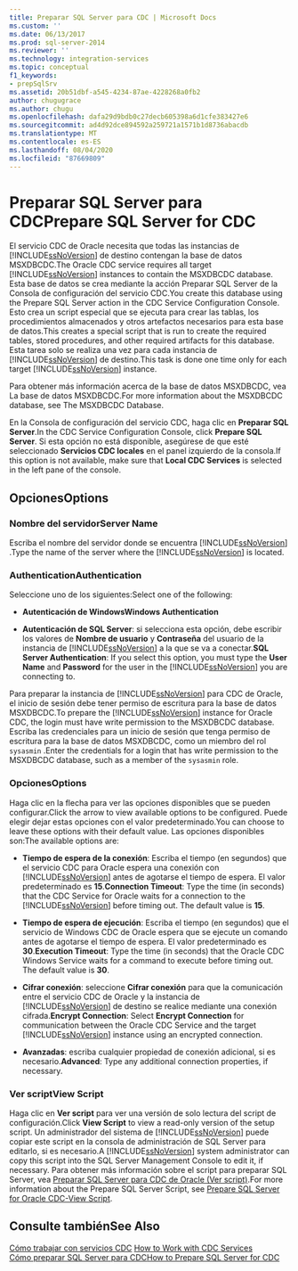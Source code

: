 ```yaml
---
title: Preparar SQL Server para CDC | Microsoft Docs
ms.custom: ''
ms.date: 06/13/2017
ms.prod: sql-server-2014
ms.reviewer: ''
ms.technology: integration-services
ms.topic: conceptual
f1_keywords:
- prepSqlSrv
ms.assetid: 20b51dbf-a545-4234-87ae-4228268a0fb2
author: chugugrace
ms.author: chugu
ms.openlocfilehash: dafa29d9bdb0c27decb605398a6d1cfe383427e6
ms.sourcegitcommit: ad4d92dce894592a259721a1571b1d8736abacdb
ms.translationtype: MT
ms.contentlocale: es-ES
ms.lasthandoff: 08/04/2020
ms.locfileid: "87669809"
---
```

# <a name="prepare-sql-server-for-cdc"></a><span data-ttu-id="0de59-102">Preparar SQL Server para CDC</span><span class="sxs-lookup"><span data-stu-id="0de59-102">Prepare SQL Server for CDC</span></span>
  <span data-ttu-id="0de59-103">El servicio CDC de Oracle necesita que todas las instancias de [!INCLUDE[ssNoVersion](../../includes/ssnoversion-md.md)] de destino contengan la base de datos MSXDBCDC.</span><span class="sxs-lookup"><span data-stu-id="0de59-103">The Oracle CDC service requires all target [!INCLUDE[ssNoVersion](../../includes/ssnoversion-md.md)] instances to contain the MSXDBCDC database.</span></span> <span data-ttu-id="0de59-104">Esta base de datos se crea mediante la acción Preparar SQL Server de la Consola de configuración del servicio CDC.</span><span class="sxs-lookup"><span data-stu-id="0de59-104">You create this database using the Prepare SQL Server action in the CDC Service Configuration Console.</span></span> <span data-ttu-id="0de59-105">Esto crea un script especial que se ejecuta para crear las tablas, los procedimientos almacenados y otros artefactos necesarios para esta base de datos.</span><span class="sxs-lookup"><span data-stu-id="0de59-105">This creates a special script that is run to create the required tables, stored procedures, and other required artifacts for this database.</span></span> <span data-ttu-id="0de59-106">Esta tarea solo se realiza una vez para cada instancia de [!INCLUDE[ssNoVersion](../../includes/ssnoversion-md.md)] de destino.</span><span class="sxs-lookup"><span data-stu-id="0de59-106">This task is done one time only for each target [!INCLUDE[ssNoVersion](../../includes/ssnoversion-md.md)] instance.</span></span>  
  
 <span data-ttu-id="0de59-107">Para obtener más información acerca de la base de datos MSXDBCDC, vea La base de datos MSXDBCDC.</span><span class="sxs-lookup"><span data-stu-id="0de59-107">For more information about the MSXDBCDC database, see The MSXDBCDC Database.</span></span>  
  
 <span data-ttu-id="0de59-108">En la Consola de configuración del servicio CDC, haga clic en **Preparar SQL Server**.</span><span class="sxs-lookup"><span data-stu-id="0de59-108">In the CDC Service Configuration Console, click **Prepare SQL Server**.</span></span> <span data-ttu-id="0de59-109">Si esta opción no está disponible, asegúrese de que esté seleccionado **Servicios CDC locales** en el panel izquierdo de la consola.</span><span class="sxs-lookup"><span data-stu-id="0de59-109">If this option is not available, make sure that **Local CDC Services** is selected in the left pane of the console.</span></span>  
  
## <a name="options"></a><span data-ttu-id="0de59-110">Opciones</span><span class="sxs-lookup"><span data-stu-id="0de59-110">Options</span></span>  
  
### <a name="server-name"></a><span data-ttu-id="0de59-111">Nombre del servidor</span><span class="sxs-lookup"><span data-stu-id="0de59-111">Server Name</span></span>  
 <span data-ttu-id="0de59-112">Escriba el nombre del servidor donde se encuentra [!INCLUDE[ssNoVersion](../../includes/ssnoversion-md.md)] .</span><span class="sxs-lookup"><span data-stu-id="0de59-112">Type the name of the server where the [!INCLUDE[ssNoVersion](../../includes/ssnoversion-md.md)] is located.</span></span>  
  
### <a name="authentication"></a><span data-ttu-id="0de59-113">Authentication</span><span class="sxs-lookup"><span data-stu-id="0de59-113">Authentication</span></span>  
 <span data-ttu-id="0de59-114">Seleccione uno de los siguientes:</span><span class="sxs-lookup"><span data-stu-id="0de59-114">Select one of the following:</span></span>  
  
-   <span data-ttu-id="0de59-115">**Autenticación de Windows**</span><span class="sxs-lookup"><span data-stu-id="0de59-115">**Windows Authentication**</span></span>  
  
-   <span data-ttu-id="0de59-116">**Autenticación de SQL Server**: si selecciona esta opción, debe escribir los valores de **Nombre de usuario** y **Contraseña** del usuario de la instancia de [!INCLUDE[ssNoVersion](../../includes/ssnoversion-md.md)] a la que se va a conectar.</span><span class="sxs-lookup"><span data-stu-id="0de59-116">**SQL Server Authentication**: If you select this option, you must type the **User Name** and **Password** for the user in the [!INCLUDE[ssNoVersion](../../includes/ssnoversion-md.md)] you are connecting to.</span></span>  
  
 <span data-ttu-id="0de59-117">Para preparar la instancia de [!INCLUDE[ssNoVersion](../../includes/ssnoversion-md.md)] para CDC de Oracle, el inicio de sesión debe tener permiso de escritura para la base de datos MSXDBCDC.</span><span class="sxs-lookup"><span data-stu-id="0de59-117">To prepare the [!INCLUDE[ssNoVersion](../../includes/ssnoversion-md.md)] instance for Oracle CDC, the login must have write permission to the MSXDBCDC database.</span></span> <span data-ttu-id="0de59-118">Escriba las credenciales para un inicio de sesión que tenga permiso de escritura para la base de datos MSXDBCDC, como un miembro del rol `sysasmin` .</span><span class="sxs-lookup"><span data-stu-id="0de59-118">Enter the credentials for a login that has write permission to the MSXDBCDC database, such as a member of the `sysasmin` role.</span></span>  
  
### <a name="options"></a><span data-ttu-id="0de59-119">Opciones</span><span class="sxs-lookup"><span data-stu-id="0de59-119">Options</span></span>  
 <span data-ttu-id="0de59-120">Haga clic en la flecha para ver las opciones disponibles que se pueden configurar.</span><span class="sxs-lookup"><span data-stu-id="0de59-120">Click the arrow to view available options to be configured.</span></span> <span data-ttu-id="0de59-121">Puede elegir dejar estas opciones con el valor predeterminado.</span><span class="sxs-lookup"><span data-stu-id="0de59-121">You can choose to leave these options with their default value.</span></span> <span data-ttu-id="0de59-122">Las opciones disponibles son:</span><span class="sxs-lookup"><span data-stu-id="0de59-122">The available options are:</span></span>  
  
-   <span data-ttu-id="0de59-123">**Tiempo de espera de la conexión**: Escriba el tiempo (en segundos) que el servicio CDC para Oracle espera una conexión con [!INCLUDE[ssNoVersion](../../includes/ssnoversion-md.md)] antes de agotarse el tiempo de espera. El valor predeterminado es **15**.</span><span class="sxs-lookup"><span data-stu-id="0de59-123">**Connection Timeout**: Type the time (in seconds) that the CDC Service for Oracle waits for a connection to the [!INCLUDE[ssNoVersion](../../includes/ssnoversion-md.md)] before timing out. The default value is **15**.</span></span>  
  
-   <span data-ttu-id="0de59-124">**Tiempo de espera de ejecución**: Escriba el tiempo (en segundos) que el servicio de Windows CDC de Oracle espera que se ejecute un comando antes de agotarse el tiempo de espera. El valor predeterminado es **30**.</span><span class="sxs-lookup"><span data-stu-id="0de59-124">**Execution Timeout**: Type the time (in seconds) that the Oracle CDC Windows Service waits for a command to execute before timing out. The default value is **30**.</span></span>  
  
-   <span data-ttu-id="0de59-125">**Cifrar conexión**: seleccione **Cifrar conexión** para que la comunicación entre el servicio CDC de Oracle y la instancia de [!INCLUDE[ssNoVersion](../../includes/ssnoversion-md.md)] de destino se realice mediante una conexión cifrada.</span><span class="sxs-lookup"><span data-stu-id="0de59-125">**Encrypt Connection**: Select **Encrypt Connection** for communication between the Oracle CDC Service and the target [!INCLUDE[ssNoVersion](../../includes/ssnoversion-md.md)] instance using an encrypted connection.</span></span>  
  
-   <span data-ttu-id="0de59-126">**Avanzadas**: escriba cualquier propiedad de conexión adicional, si es necesario.</span><span class="sxs-lookup"><span data-stu-id="0de59-126">**Advanced**: Type any additional connection properties, if necessary.</span></span>  
  
### <a name="view-script"></a><span data-ttu-id="0de59-127">Ver script</span><span class="sxs-lookup"><span data-stu-id="0de59-127">View Script</span></span>  
 <span data-ttu-id="0de59-128">Haga clic en **Ver script** para ver una versión de solo lectura del script de configuración.</span><span class="sxs-lookup"><span data-stu-id="0de59-128">Click **View Script** to view a read-only version of the setup script.</span></span> <span data-ttu-id="0de59-129">Un administrador del sistema de [!INCLUDE[ssNoVersion](../../includes/ssnoversion-md.md)] puede copiar este script en la consola de administración de SQL Server para editarlo, si es necesario.</span><span class="sxs-lookup"><span data-stu-id="0de59-129">A [!INCLUDE[ssNoVersion](../../includes/ssnoversion-md.md)] system administrator can copy this script into the SQL Server Management Console to edit it, if necessary.</span></span> <span data-ttu-id="0de59-130">Para obtener más información sobre el script para preparar SQL Server, vea [Preparar SQL Server para CDC de Oracle (Ver script)](prepare-sql-server-for-oracle-cdc-view-script.md).</span><span class="sxs-lookup"><span data-stu-id="0de59-130">For more information about the Prepare SQL Server Script, see [Prepare SQL Server for Oracle CDC-View Script](prepare-sql-server-for-oracle-cdc-view-script.md).</span></span>  
  
## <a name="see-also"></a><span data-ttu-id="0de59-131">Consulte también</span><span class="sxs-lookup"><span data-stu-id="0de59-131">See Also</span></span>  
 <span data-ttu-id="0de59-132">[Cómo trabajar con servicios CDC](work-with-cdc-services.md) </span><span class="sxs-lookup"><span data-stu-id="0de59-132">[How to Work with CDC Services](work-with-cdc-services.md) </span></span>  
 [<span data-ttu-id="0de59-133">Cómo preparar SQL Server para CDC</span><span class="sxs-lookup"><span data-stu-id="0de59-133">How to Prepare SQL Server for CDC</span></span>](prepare-sql-server-for-cdc.md)  
  
  
